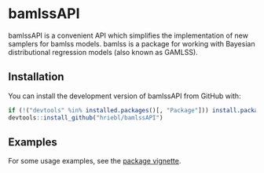 # bamlssAPI

<!-- badges: start -->
<!-- badges: end -->

bamlssAPI is a convenient API which simplifies the implementation of new
samplers for bamlss models. bamlss is a package for working with Bayesian
distributional regression models (also known as GAMLSS).

## Installation

You can install the development version of bamlssAPI from GitHub with:

```r
if (!("devtools" %in% installed.packages()[, "Package"])) install.packages("devtools")
devtools::install_github("hriebl/bamlssAPI")
```

## Examples

For some usage examples, see the
[package vignette](https://htmlpreview.github.io/?https://github.com/hriebl/bamlssAPI/blob/master/doc/examples.html).

